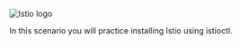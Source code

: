 
![Istio logo](https://raw.githubusercontent.com/lorenzo85/scenarios-ica/main/istio-logo.svg)


In this scenario you will practice installing Istio using istioctl.